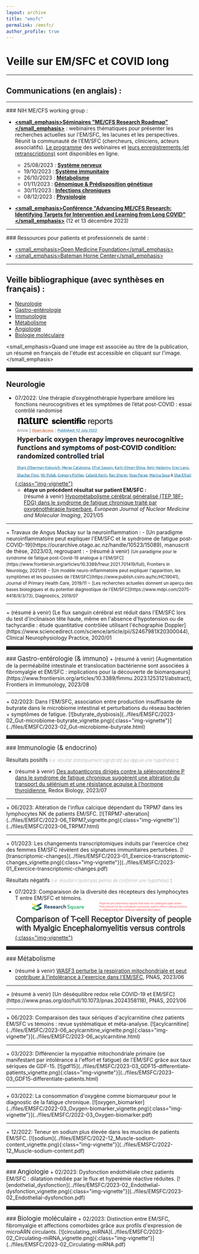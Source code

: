 ```yaml
---
layout: archive
title: "emsfc"
permalink: /emsfc/
author_profile: true
---
```


# Veille sur EM/SFC et COVID long

<hr class="hr_gradient" />

## Communications (en anglais) :

<hr/>
### NIH ME/CFS working group :

- **[<small_emphasis>Séminaires "ME/CFS Research Roadmap"</small_emphasis>](https://event.roseliassociates.com/me-cfs-research-roadmap/recordings/)** : webinaires thématiques pour présenter les recherches actuelles sur l'EM/SFC, les lacunes et les perspectives. Réunit la communauté de l’EM/SFC (chercheurs, cliniciens, acteurs associatifs). [Le programme](https://event.roseliassociates.com/me-cfs-research-roadmap/agendas/) des webinaires et [leurs enregistrements (et retranscriptions)](https://event.roseliassociates.com/me-cfs-research-roadmap/recordings/) sont disponibles en ligne.  
    - 25/08/2023 : [**Système nerveux**](https://youtu.be/f6KJH1_QhIg?si=cn5TPWMFnDOmRcaK)
    - 19/10/2023 : [**Système immunitaire**](https://youtu.be/6al3hkRo4mo?si=K8bFOLo3dbElEsqH)
    - 26/10/2023 : [**Métabolisme**](https://youtu.be/nLRqb5RM2rY?si=JjZWyf_SJA7JLrUe)
    - 01/11/2023 : [**Génomique & Prédisposition génétique**](https://youtu.be/3Sv93qHF0WQ?si=_11N-W1zQ2x19uwT)
    - 30/11/2023 : [**Infections chroniques**](https://youtu.be/s1e4uWYJgGw?si=SiWW3sop-hEDV4Vh)
    - 08/12/2023 : [**Physiologie**](https://youtu.be/Y5AvIGvjyO4?si=xsJHUhlvRnNlOvYd)

- **[<small_emphasis>Conférence "Advancing ME/CFS Research: Identifying Targets for Intervention and Learning from Long COVID"</small_emphasis>](https://web.cvent.com/event/efc45a4d-bcc1-4832-b537-8905ae828077/summary)** (12 et 13 décembre 2023)

<hr/>
### Ressources pour patients et professionnels de santé :

- [<small_emphasis>Open Medicine Foundation</small_emphasis>](https://www.omf.ngo/what-is-mecfs/)  
- [<small_emphasis>Bateman Horne Center</small_emphasis>](https://batemanhornecenter.org/)

<hr class="hr_gradient" />

## Veille bibliographique (avec synthèses en français) :

* [Neurologie](#neuro)
* [Gastro-entérologie](#gastro)
* [Immunologie](#immuno)
* [Métabolisme](#metabo)
* [Angiologie](#angio)
* [Biologie moléculaire](#biomol)

<small_emphasis>Quand une image est associée au titre de la publication, un résumé en français de l'étude est accessible en cliquant sur l'image.</small_emphasis>

<hr style="height: 10px; border: 0; box-shadow: 0 10px 4px -10px #8c8b8b inset;"/>

### <span style='font-size: larger;'>Neurologie</span> <a class="anchor" id="neuro"></a>
+ 07/2022: <important>Une thérapie d’oxygénothérapie hyperbare améliore les fonctions neurocognitives et les symptômes de l’état post-COVID : essai contrôlé randomisé</important>  
[![acylcarnitine](../files/EMSFC/2022-07_HBOT_vignette.png){:class="img-vignette"}](../files/EMSFC/2022-07_HBOT.html)
     - **étaye un précédent résultat sur patient EM/SFC :**  
     (résumé à venir) <span class="blue_accent">[Hypométabolisme cérébral généralisé (TEP 18F-FDG) dans le syndrome de fatigue chronique traité par oxygénothérapie hyperbare](https://link.springer.com/article/10.1007/s00259-020-05122-0)</span>, *European Journal of Nuclear Medicine and Molecular Imaging*, 2021/05
<hr/>
+ Travaux de Angus Mackay sur la neuroinflammation :
     - <span class="blue_accent">[Un paradigme neuroinflammatoire peut expliquer l'EM/SFC et le syndrome de fatigue post-COVID-19](https://ourarchive.otago.ac.nz/handle/10523/15089)</span>, manuscrit de thèse, 2023/03, regroupant :
         - (résumé à venir) <span style='font-size:smaller;'>[Un paradigme pour le syndrome de fatigue post-Covid-19 analogue à l'EM/SFC](https://www.frontiersin.org/articles/10.3389/fneur.2021.701419/full), Frontiers in Neurology, 2021/08</span>
         - <span style='font-size:smaller;'>[Un modèle neuro-inflammatoire peut expliquer l'apparition, les symptômes et les poussées de l'EM/SFC](https://www.publish.csiro.au/hc/HC19041), Journal of Primary Health Care, 2019/11</span>
         - <span style='font-size:smaller;'>[Les recherches actuelles donnent un aperçu des bases biologiques et du potentiel diagnostique de l'EM/SFC](https://www.mdpi.com/2075-4418/9/3/73), Diagnostics, 2019/07</span>
<hr/>
+ (résumé à venir) <span class="blue_accent">[Le flux sanguin cérébral est réduit dans l'EM/SFC lors du test d'inclinaison tête haute, même en l'absence d'hypotension ou de tachycardie : étude quantitative contrôlée utilisant l'échographie Doppler](https://www.sciencedirect.com/science/article/pii/S2467981X20300044)</span>, Clinical Neurophysiology Practice, 2020/01

<hr style="height: 10px; border: 0; box-shadow: 0 10px 4px -10px #8c8b8b inset;"/>
### <span style='font-size: larger;'>Gastro-entérologie (& immuno)</span> <a class="anchor" id="gastro"></a>
+ (résumé à venir) <span class="blue_accent">[Augmentation de la perméabilité intestinale et translocation bactérienne sont associées à fibromyalgie et EM/SFC : implications pour la découverte de biomarqueurs](https://www.frontiersin.org/articles/10.3389/fimmu.2023.1253121/abstract)</span>, Frontiers in Immunology, 2023/08
<hr/>
+ 02/2023: <important>Dans l'EM/SFC, association entre production insuffisante de butyrate dans le microbiome intestinal et perturbations du réseau bactérien + symptômes de fatigue.</important>  
[![butyrate_dysbiosis](../files/EMSFC/2023-02_Gut-microbiome-butyrate_vignette.png){:class="img-vignette"}](../files/EMSFC/2023-02_Gut-microbiome-butyrate.html)

<hr style="height: 10px; border: 0; box-shadow: 0 10px 4px -10px #8c8b8b inset;"/>
### <span style='font-size: larger;'>Immunologie (& endocrino)</span> <a class="anchor" id="immuno"></a>

Résultats positifs <span style='font-weight: lighter; font-style: italic; font-size:smaller;'>(i.e. résultat statistiquement significatif qui appuie une hypothèse)</span> :
  + (résumé à venir) <span class="blue_accent">[Des autoanticorps dirigés contre la sélénoprotéine P dans le syndrome de fatigue chronique suggèrent une altération du transport du sélénium et une résistance acquise à l'hormone thyroïdienne](https://www.ncbi.nlm.nih.gov/pmc/articles/PMC10338150/)</span>, Redox Biology, 2023/07
  <hr/>
  + 06/2023: <important>Altération de l'influx calcique dépendant du TRPM7 dans les lymphocytes NK de patients EM/SFC.</important>  
  [![TRPM7-alteration](../files/EMSFC/2023-06_TRPM7_vignette.png){:class="img-vignette"}](../files/EMSFC/2023-06_TRPM7.html)  
  <hr/>
  + 01/2023: <important>Les changements transcriptomiques induits par l'exercice chez des femmes EM/SFC révèlent des signatures immunitaires perturbées.</important>  
  [![transcriptomic-changes](../files/EMSFC/2023-01_Exercice-transcriptomic-changes_vignette.png){:class="img-vignette"}](../files/EMSFC/2023-01_Exercice-transcriptomic-changes.pdf)

Résultats négatifs <span style='font-weight: lighter; font-style: italic; font-size:smaller;'>(i.e. résultat n'ayant pas permis de confirmer une hypothèse)</span> :
  + 07/2023: <important>Comparaison de la diversité des récepteurs des lymphocytes T entre EM/SFC et témoins.</important>  
  [![tcell](../files/EMSFC/2023-07_Tcell_vignette.png){:class="img-vignette"}](../files/EMSFC/2023-07_Tcell.html)

<hr style="height: 10px; border: 0; box-shadow: 0 10px 4px -10px #8c8b8b inset;"/>
### <span style='font-size: larger;'>Métabolisme</span> <a class="anchor" id="metabo"></a>

+ (résumé à venir) <span class="blue_accent">[WASF3 perturbe la respiration mitochondriale et peut contribuer à l'intolérance à l'exercice dans l'EM/SFC](https://www.pnas.org/doi/10.1073/pnas.2302738120)</span>, PNAS, 2023/06
<hr/>
+ (résumé à venir) <span class="blue_accent">[Un déséquilibre redox relie COVID-19 et EM/SFC](https://www.pnas.org/doi/full/10.1073/pnas.2024358118)</span>, PNAS, 2021/06
<hr/>
+ 06/2023: <important>Comparaison des taux sériques d'acylcarnitine chez patients EM/SFC vs témoins : revue systématique et méta-analyse.</important>  
[![acylcarnitine](../files/EMSFC/2023-06_acylcarnitine_vignette.png){:class="img-vignette"}](../files/EMSFC/2023-06_acylcarnitine.html)  
<hr/>
+ 03/2023: <important>Différencier la myopathie mitochondriale primaire (se manifestant par intolérance à l'effort et fatigue) de l'EM/SFC grâce aux taux sériques de GDF-15.</important>  
[![gdf15](../files/EMSFC/2023-03_GDF15-differentiate-patients_vignette.png){:class="img-vignette"}](../files/EMSFC/2023-03_GDF15-differentiate-patients.html)  
<hr/>
+ 03/2022: <important>La consommation d'oxygène comme biomarqueur pour le diagnostic de la fatigue chronique.</important>  
[![oxygen_biomarker](../files/EMSFC/2022-03_Oxygen-biomarker_vignette.png){:class="img-vignette"}](../files/EMSFC/2022-03_Oxygen-biomarker.pdf)  
<hr/>
+ 12/2022: <important>Teneur en sodium plus élevée dans les muscles de patients EM/SFC.</important>  
[![sodium](../files/EMSFC/2022-12_Muscle-sodium-content_vignette.png){:class="img-vignette"}](../files/EMSFC/2022-12_Muscle-sodium-content.pdf)

<hr style="height: 10px; border: 0; box-shadow: 0 10px 4px -10px #8c8b8b inset;"/>
### <span style='font-size: larger;'>Angiologie</span> <a class="anchor" id="angio"></a>
  + 02/2023: <important>Dysfonction endothéliale chez patients EM/SFC : dilatation médiée par le flux et hyperémie réactive réduites.</important>  
  [![endothelial_dysfonction](../files/EMSFC/2023-02_Endothelial-dysfonction_vignette.png){:class="img-vignette"}](../files/EMSFC/2023-02_Endothelial-dysfonction.pdf)

<hr style="height: 10px; border: 0; box-shadow: 0 10px 4px -10px #8c8b8b inset;"/>
### <span style='font-size: larger;'>Biologie moléculaire</span> <a class="anchor" id="biomol"></a>
  + 02/2023: <important>Distinction entre EM/SFC, fibromyalgie et affections comorbides grâce aux profils d'expression de microARN circulants.</important>  
  [![circulating_miRNA](../files/EMSFC/2023-02_Circulating-miRNA_vignette.png){:class="img-vignette"}](../files/EMSFC/2023-02_Circulating-miRNA.pdf)


<!--### --- 2016 ---
+  [![MM-vs-SFC](../files/EMSFC/2016-06_MM-vs-SFC_vignette.png){:class="img-vignette"}](../files/EMSFC/2016-06_MM-vs-SFC.html)-->

<!-- + [![circRNA](../files/EMSFC/2023-06_circRNA_vignette.png){:class="img-vignette"}](../files/EMSFC/2023-06_circRNA.html)  
<hr/>-->

<!--###
<hr class="hr_gradient" />

## "État des lieux" :

----

### Ce que l'on sait aujourd'hui, en 2023 <span style='font-size: smaller;font-style: italic;font-weight: lighter;'>(retranscription de propos de Jonas Bergquist et Jarred Younger)</span>
- Dans la plupart des cas (60-70%), événement de fatigue post-viral
- Plus fréquent chez les femmes que chez les hommes (2/3)
- Observations d'anomalies dans :
    + le métabolisme, en particulier le métabolisme énergétique  
    <span style='font-size:smaller;'>(notamment, élévation du niveau de lactate dès l'effort léger)</span>
    + les phénotypes et fonctions immunitaires
    + le microbiome intestinal
    + le système nerveux central et autonome  
    <span style='font-size:smaller;'>(notamment, élévation du niveau de lactate dans le liquide cérébrospinal d'un sous-ensemble important de patients, inflammation cérébrale - sans niveau dangereusement élevé et sans neurodégénérescence)</span>
    + l'expression de gènes parallèlement à des changements épigénétiques

### Ce que l'on ne sait pas aujourd'hui, en 2023
- Mécanismes à l'origine des anomalies observées dans cette maladie multi-systémique ?
- Mécanismes qui relient ces anomalies d'apparence hétéroclites ?
- Liens entre anomalies et symptômes ?
- Existe-t-il une explication commune à tous les symptômes qui pourrait répondre à une thérapie ?
- Peut-on trouver un biomarqueur diagnostic, prédictif, voire même préventif ?
-->
